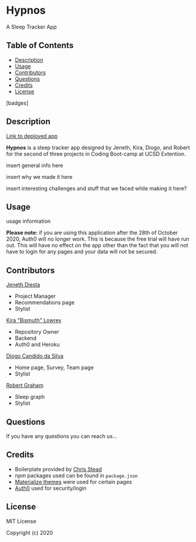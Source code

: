 # Hypnos
A Sleep Tracker App

## Table of Contents
 * [Description](#description)
 * [Usage](#usage)
 * [Contributors](#contributors)
 * [Questions](#questions)
 * [Credits](#credits)
 * [License](#license)

[badges]

## Description

[Link to deployed app](https://project-hypnos.herokuapp.com/)

**Hypnos** is a sleep tracker app designed by Jeneth, Kira, Diogo, and Robert for the second of three projects in Coding Boot-camp at UCSD Extention. 

insert general info here

insert why we made it here

insert interesting challenges and stuff that we faced while making it here?

## Usage

usage information

**Please note:** if you are using this application after the 28th of October 2020, Auth0 will no longer work. This is because the free trial will have run out. This will have no effect on the app other than the fact that you will not have to login for any pages and your data will not be secured.

## Contributors

[Jeneth Diesta](https://github.com/jen6one9)
 * Project Manager
 * Recommendations page
 * Stylist

[Kira "Bismuth" Lowrey](https://github.com/KILowrey)
 * Repository Owner
 * Backend
 * Auth0 and Heroku

[Diogo Candido da Silva](https://github.com/diogocandidos)
 * Home page, Survey, Team page
 * Stylist

[Robert Graham](https://github.com/Robmgraham)
 * Sleep graph
 * Stylist

## Questions

If you have any questions you can reach us...

## Credits

 * Boilerplate provided by [Chris Stead](https://github.com/cmstead)
 * npm packages used can be found in `package.json`
 * [Materialize themes](https://materializecss.com/themes.html) were used for certain pages
 * [Auth0](https://auth0.com/docs/quickstart/webapp/nodejs) used for security/login

## License

MIT License

Copyright (c) 2020
